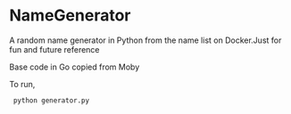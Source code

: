 # NameGenerator

A random name generator in Python from the name list on Docker.Just for fun and future reference 

Base code in Go copied from Moby 

To run, 

```
 python generator.py
```
